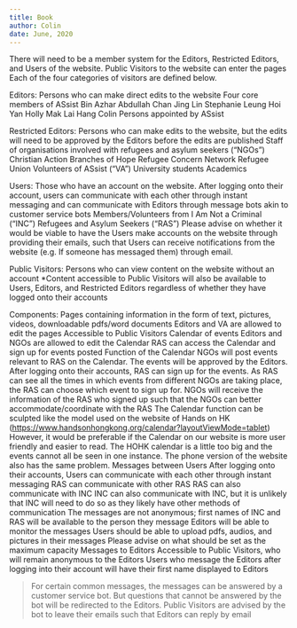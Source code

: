 ```yaml
---
title: Book
author: Colin
date: June, 2020
---
```


There will need to be a member system for the Editors, Restricted Editors, and Users of the website. Public Visitors to the website can enter the pages Each of the four categories of visitors are defined below. 

Editors: Persons who can make direct edits to the website 
Four core members of ASsist
Bin Azhar Abdullah
Chan Jing Lin Stephanie
Leung Hoi Yan Holly
Mak Lai Hang Colin
Persons appointed by ASsist

Restricted Editors: Persons who can make edits to the website, but the edits will need to be approved by the Editors before the edits are published 
Staff of organisations involved with refugees and asylum seekers (“NGOs”)
Christian Action
Branches of Hope
Refugee Concern Network
Refugee Union
Volunteers of ASsist (“VA”)
University students
Academics

Users: Those who have an account on the website. After logging onto their account, users can communicate with each other through instant messaging and can communicate with Editors through message bots akin to customer service bots
Members/Volunteers from I Am Not a Criminal (“INC”)
Refugees and Asylum Seekers (“RAS”)
Please advise on whether it would be viable to have the Users make accounts on the website through providing their emails, such that Users can receive notifications from the website (e.g. If someone has messaged them) through email. 

Public Visitors: Persons who can view content on the website without an account 
*Content accessible to Public Visitors will also be available to Users, Editors, and Restricted Editors regardless of whether they have logged onto their accounts 

Components:
Pages containing information in the form of text, pictures, videos, downloadable pdfs/word documents
Editors and VA are allowed to edit the pages
Accessible to Public Visitors
Calendar of events
Editors and NGOs are allowed to edit the Calendar
RAS can access the Calendar and sign up for events posted
Function of the Calendar
NGOs will post events relevant to RAS on the Calendar. The events will be approved by the Editors. 
After logging onto their accounts, RAS can sign up for the events. As RAS can see all the times in which events from different NGOs are taking place, the RAS can choose which event to sign up for.
NGOs will receive the information of the RAS who signed up such that the NGOs can better accommodate/coordinate with the RAS
The Calendar function can be sculpted like the model used on the website of Hands on HK (https://www.handsonhongkong.org/calendar?layoutViewMode=tablet)
However, it would be preferable if the Calendar on our website is more user friendly and easier to read. The HOHK calendar is a little too big and the events cannot all be seen in one instance. The phone version of the website also has the same problem.
Messages between Users
After logging onto their accounts, Users can communicate with each other through instant messaging 
RAS can communicate with other RAS
RAS can also communicate with INC
INC can also communicate with INC, but it is unlikely that INC will need to do so as they likely have other methods of communication
The messages are not anonymous; first names of INC and RAS will be available to the person they message
Editors will be able to monitor the messages
Users should be able to upload pdfs, audios, and pictures in their messages
Please advise on what should be set as the maximum capacity
Messages to Editors
Accessible to Public Visitors, who will remain anonymous to the Editors
Users who message the Editors after logging into their account will have their first name displayed to Editors

>For certain common messages, the messages can be answered by a customer service bot. But questions that cannot be answered by the bot will be redirected to the Editors. Public Visitors are advised by the bot to leave their emails such that Editors can reply by email 

